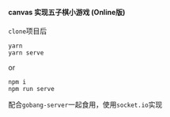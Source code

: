 #### canvas 实现五子棋小游戏 (Online版) 
`clone`项目后
```
yarn
yarn serve
```
or
```
npm i
npm run serve
```
配合`gobang-server`一起食用，使用`socket.io`实现